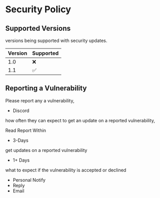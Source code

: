 # Security Policy

## Supported Versions

versions being supported with security updates.

| Version | Supported          |
| ------- | ------------------ |
| 1.0   | :x: |
| 1.1   | :white_check_mark:                |

## Reporting a Vulnerability

Please report any a vulnerability,

* Discord


how often they can expect to get an update on a
reported vulnerability,

Read Report Within
* 3-Days  

get updates on a
reported vulnerability
* 1+ Days
 
what to expect if the vulnerability is accepted or
declined 

* Personal Notify
* Reply
* Email
